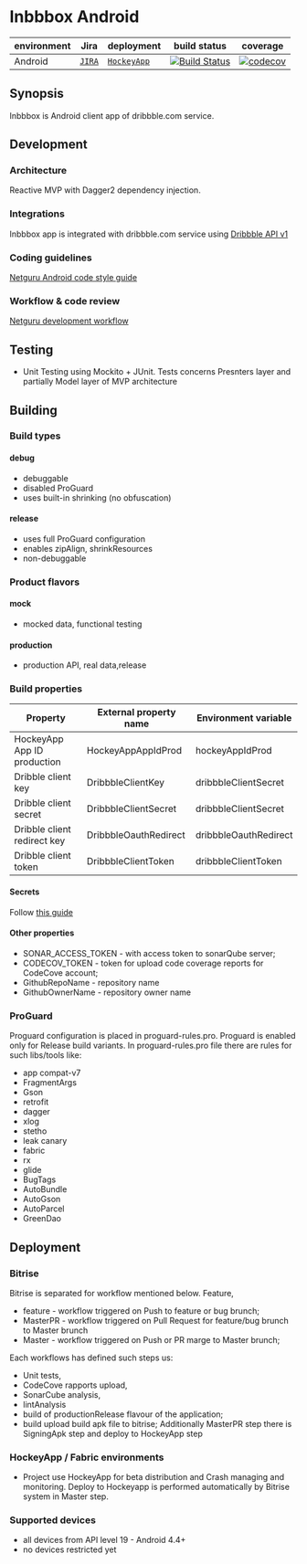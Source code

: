 <!-- 
    Couple of points about editing:
    
    1. Keep it SIMPLE.
    2. Refer to reference docs and other external sources when possible.
    3. Remember that the file must be useful for new / external developers, and stand as a documentation basis on its own.
    4. Try to make it as informative as possible.
    5. Do not put data that can be easily found in code.
    6. Include this file on ALL branches.
-->

<!-- Put your project's name -->
# Inbbbox Android

<!-- METADATA -->
<!-- Add links to JIRA, Google Drive, mailing list and other relevant resources -->
<!-- Add links to CI configs with build status and deployment environment, e.g.: -->
| environment |Jira            | deployment            |  build status      |  coverage          |
|-------------|-----------------------|-----------------------|--------------------|--------------------|
| Android     |[`JIRA`](https://netguru.atlassian.net/secure/RapidBoard.jspa?rapidView=214&projectKey=IA) |[`HockeyApp`](https://rink.hockeyapp.net/manage/apps/404535) | [![Build Status](https://www.bitrise.io/app/cf503ac188f43ade.svg?token=k9n-sH184dmLSBSQRnW_qg&branch=master)](https://www.bitrise.io/app/cf503ac188f43ade) |[![codecov](https://codecov.io/gh/netguru/inbbbox-android/branch/master/graph/badge.svg?token=0UKDDNsV4s)](https://codecov.io/gh/netguru/inbbbox-android) |
<!--- If applies, add link to app on Google Play -->


## Synopsis
<!-- Describe the project in few sentences -->
Inbbbox is Android client app of dribbble.com service.

## Development

### Architecture
Reactive MVP with Dagger2 dependency injection.
<!-- Describe the main architectural pattern used in the project, optionally put a flowchart -->

### Integrations
<!-- Describe external service and hardware integrations, link to reference docs, use #### headings -->
Inbbbox app is integrated with dribbble.com service using [Dribbble API v1](http://developer.dribbble.com/v1/)

### Coding guidelines
[Netguru Android code style guide](https://netguru.atlassian.net/wiki/display/ANDROID/Android+best+practices)
<!-- OPTIONAL: Describe any additional coding guidelines (if non-standard) -->

### Workflow & code review
[Netguru development workflow](https://netguru.atlassian.net/wiki/display/DT2015/Netguru+development+flow)
<!-- OPTIONAL: Describe workflow and code review process (if non-standard) --> 

## Testing
<!-- Describe the project's testing methodology -->
<!-- Examples: TDD? Using Espresso for views? What parts must be tested? etc -->
 - Unit Testing using Mockito + JUnit. Tests concerns Presnters layer and partially Model layer of MVP architecture


## Building
<!-- Aim to explain the process so that any new or external developer not familiar with the project can perform build and deploy -->

### Build types
<!-- List and describe build types -->
#### debug
 - debuggable
 - disabled ProGuard
 - uses built-in shrinking (no obfuscation)
 
#### release
 - uses full ProGuard configuration
 - enables zipAlign, shrinkResources
 - non-debuggable

### Product flavors
<!-- List and describe product flavors, purposes and dedicated deployment channels -->
#### mock
 - mocked data, functional testing
 
#### production
 - production API, real data,release

### Build properties
<!-- List all build properties that have to be supplied, including secrets. Describe the method of supplying them, both on local builds and CI -->

| Property         | External property name | Environment variable |
|------------------|------------------------|----------------------|
| HockeyApp App ID production | HockeyAppAppIdProd            | hockeyAppIdProd        |
| Dribble client key | DribbbleClientKey            | dribbbleClientSecret        |
| Dribble client secret | DribbbleClientSecret            | dribbbleClientSecret        |
| Dribble client redirect key | DribbbleOauthRedirect            | dribbbleOauthRedirect        |
| Dribble client token | DribbbleClientToken            | dribbbleClientToken        |

#### Secrets
Follow [this guide](https://netguru.atlassian.net/wiki/pages/viewpage.action?pageId=33030753) 

#### Other properties
 - SONAR_ACCESS_TOKEN - with access token to sonarQube server;
 - CODECOV_TOKEN - token for upload code coverage reports for CodeCove account;
 - GithubRepoName - repository name
 - GithubOwnerName - repository owner name

### ProGuard
<!-- Describe ProGuard configuration: is it enabled? Any unusual stuff? -->
Proguard configuration is placed in proguard-rules.pro. Proguard is enabled only for Release build variants.
In proguard-rules.pro file there are rules for such libs/tools like:
 - app compat-v7
 - FragmentArgs
 - Gson
 - retrofit
 - dagger
 - xlog
 - stetho
 - leak canary
 - fabric
 - rx
 - glide
 - BugTags
 - AutoBundle
 - AutoGson
 - AutoParcel
 - GreenDao

## Deployment
<!-- Aim to explain the process so that any new or external developer can perform deploy -->

### Bitrise
<!-- Describe the Continuous Integration process: Bitrise workflows, global configs etc. -->
 Bitrise is separated for workflow mentioned below. Feature,
 - feature - workflow triggered on Push to feature or bug brunch;
 - MasterPR -  workflow triggered on Pull Request for feature/bug brunch to Master brunch
 - Master - workflow triggered on Push or PR marge to Master brunch;

 Each workflows has defined such steps us:
  - Unit tests,
  - CodeCove rapports upload,
  - SonarCube analysis,
  - lintAnalysis
  - build of productionRelease flavour of the application;
  - build upload build apk file to bitrise;
  Additionally MasterPR step there is SigningApk step and deploy to HockeyApp step

### HockeyApp / Fabric environments
<!-- Describe the deployment channels -->
 - Project use HockeyApp for beta distribution and Crash managing and monitoring. Deploy to Hockeyapp is performed automatically by Bitrise system in Master step.


### Supported devices
<!-- Describe the supported and target devices (do not put stuff that can be easily found in build.gradle files) -->
 - all devices from API level 19 - Android 4.4+
 - no devices restricted yet